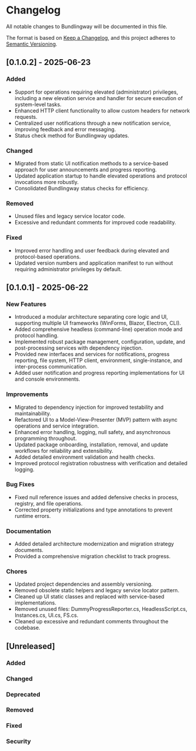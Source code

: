 # Changelog

All notable changes to Bundlingway will be documented in this file.

The format is based on [Keep a Changelog](https://keepachangelog.com/en/1.0.0/),
and this project adheres to [Semantic Versioning](https://semver.org/spec/v2.0.0.html).

## [0.1.0.2] - 2025-06-23

### Added
- Support for operations requiring elevated (administrator) privileges, including a new elevation service and handler for secure execution of system-level tasks.
- Enhanced HTTP client functionality to allow custom headers for network requests.
- Centralized user notifications through a new notification service, improving feedback and error messaging.
- Status check method for Bundlingway updates.

### Changed
- Migrated from static UI notification methods to a service-based approach for user announcements and progress reporting.
- Updated application startup to handle elevated operations and protocol invocations more robustly.
- Consolidated Bundlingway status checks for efficiency.

### Removed
- Unused files and legacy service locator code.
- Excessive and redundant comments for improved code readability.

### Fixed
- Improved error handling and user feedback during elevated and protocol-based operations.
- Updated version numbers and application manifest to run without requiring administrator privileges by default.

## [0.1.0.1] - 2025-06-22

### New Features

- Introduced a modular architecture separating core logic and UI, supporting multiple UI frameworks (WinForms, Blazor, Electron, CLI).
- Added comprehensive headless (command-line) operation mode and protocol handling.
- Implemented robust package management, configuration, update, and post-processing services with dependency injection.
- Provided new interfaces and services for notifications, progress reporting, file system, HTTP client, environment, single-instance, and inter-process communication.
- Added user notification and progress reporting implementations for UI and console environments.

### Improvements

- Migrated to dependency injection for improved testability and maintainability.
- Refactored UI to a Model-View-Presenter (MVP) pattern with async operations and service integration.
- Enhanced error handling, logging, null safety, and asynchronous programming throughout.
- Updated package onboarding, installation, removal, and update workflows for reliability and extensibility.
- Added detailed environment validation and health checks.
- Improved protocol registration robustness with verification and detailed logging.

### Bug Fixes

- Fixed null reference issues and added defensive checks in process, registry, and file operations.
- Corrected property initializations and type annotations to prevent runtime errors.

### Documentation

- Added detailed architecture modernization and migration strategy documents.
- Provided a comprehensive migration checklist to track progress.

### Chores

- Updated project dependencies and assembly versioning.
- Removed obsolete static helpers and legacy service locator pattern.
- Cleaned up UI static classes and replaced with service-based implementations.
- Removed unused files: DummyProgressReporter.cs, HeadlessScript.cs, Instances.cs, UI.cs, FS.cs.
- Cleaned up excessive and redundant comments throughout the codebase.

## [Unreleased]

### Added
### Changed
### Deprecated
### Removed
### Fixed
### Security
